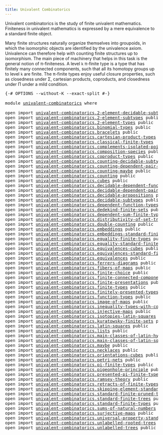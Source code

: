 ```yaml
---
title: Univalent Combinatorics
---
```


Univalent combinatorics is the study of finite univalent mathematics. Finiteness in univalent mathematics is expressed by a mere equivalence to a standard finite object.

Many finite structures naturally organize themselves into groupoids, in which the isomorphic objects are identified by the univalence axiom. Univalence can therefore help with counting finite structures up to isomorphism. The main piece of machinery that helps in this task is the general notion of π-finiteness. A level `k` π-finite type is a type that has finitely many connected components, such that all its homotopy groups up to level `k` are finite. The π-finite types enjoy useful closure properties, such as closedness under Σ, cartesian products, coproducts, and closedness under Π under a mild condition.

<pre class="Agda"><a id="836" class="Symbol">{-#</a> <a id="840" class="Keyword">OPTIONS</a> <a id="848" class="Pragma">--without-K</a> <a id="860" class="Pragma">--exact-split</a> <a id="874" class="Symbol">#-}</a>

<a id="879" class="Keyword">module</a> <a id="886" href="univalent-combinatorics.html" class="Module">univalent-combinatorics</a> <a id="910" class="Keyword">where</a>

<a id="917" class="Keyword">open</a> <a id="922" class="Keyword">import</a> <a id="929" href="univalent-combinatorics.2-element-decidable-subtypes.html" class="Module">univalent-combinatorics.2-element-decidable-subtypes</a> <a id="982" class="Keyword">public</a>
<a id="989" class="Keyword">open</a> <a id="994" class="Keyword">import</a> <a id="1001" href="univalent-combinatorics.2-element-subtypes.html" class="Module">univalent-combinatorics.2-element-subtypes</a> <a id="1044" class="Keyword">public</a>
<a id="1051" class="Keyword">open</a> <a id="1056" class="Keyword">import</a> <a id="1063" href="univalent-combinatorics.2-element-types.html" class="Module">univalent-combinatorics.2-element-types</a> <a id="1103" class="Keyword">public</a>
<a id="1110" class="Keyword">open</a> <a id="1115" class="Keyword">import</a> <a id="1122" href="univalent-combinatorics.binomial-types.html" class="Module">univalent-combinatorics.binomial-types</a> <a id="1161" class="Keyword">public</a>
<a id="1168" class="Keyword">open</a> <a id="1173" class="Keyword">import</a> <a id="1180" href="univalent-combinatorics.bracelets.html" class="Module">univalent-combinatorics.bracelets</a> <a id="1214" class="Keyword">public</a>
<a id="1221" class="Keyword">open</a> <a id="1226" class="Keyword">import</a> <a id="1233" href="univalent-combinatorics.cartesian-product-types.html" class="Module">univalent-combinatorics.cartesian-product-types</a> <a id="1281" class="Keyword">public</a>
<a id="1288" class="Keyword">open</a> <a id="1293" class="Keyword">import</a> <a id="1300" href="univalent-combinatorics.classical-finite-types.html" class="Module">univalent-combinatorics.classical-finite-types</a>
<a id="1347" class="Keyword">open</a> <a id="1352" class="Keyword">import</a> <a id="1359" href="univalent-combinatorics.complements-isolated-points.html" class="Module">univalent-combinatorics.complements-isolated-points</a> <a id="1411" class="Keyword">public</a>
<a id="1418" class="Keyword">open</a> <a id="1423" class="Keyword">import</a> <a id="1430" href="univalent-combinatorics.composition-species.html" class="Module">univalent-combinatorics.composition-species</a> <a id="1474" class="Keyword">public</a>
<a id="1481" class="Keyword">open</a> <a id="1486" class="Keyword">import</a> <a id="1493" href="univalent-combinatorics.coproduct-types.html" class="Module">univalent-combinatorics.coproduct-types</a> <a id="1533" class="Keyword">public</a>
<a id="1540" class="Keyword">open</a> <a id="1545" class="Keyword">import</a> <a id="1552" href="univalent-combinatorics.counting-decidable-subtypes.html" class="Module">univalent-combinatorics.counting-decidable-subtypes</a> <a id="1604" class="Keyword">public</a>
<a id="1611" class="Keyword">open</a> <a id="1616" class="Keyword">import</a> <a id="1623" href="univalent-combinatorics.counting-dependent-pair-types.html" class="Module">univalent-combinatorics.counting-dependent-pair-types</a> <a id="1677" class="Keyword">public</a>
<a id="1684" class="Keyword">open</a> <a id="1689" class="Keyword">import</a> <a id="1696" href="univalent-combinatorics.counting-maybe.html" class="Module">univalent-combinatorics.counting-maybe</a> <a id="1735" class="Keyword">public</a>
<a id="1742" class="Keyword">open</a> <a id="1747" class="Keyword">import</a> <a id="1754" href="univalent-combinatorics.counting.html" class="Module">univalent-combinatorics.counting</a> <a id="1787" class="Keyword">public</a>
<a id="1794" class="Keyword">open</a> <a id="1799" class="Keyword">import</a> <a id="1806" href="univalent-combinatorics.cubes.html" class="Module">univalent-combinatorics.cubes</a> <a id="1836" class="Keyword">public</a>
<a id="1843" class="Keyword">open</a> <a id="1848" class="Keyword">import</a> <a id="1855" href="univalent-combinatorics.decidable-dependent-function-types.html" class="Module">univalent-combinatorics.decidable-dependent-function-types</a> <a id="1914" class="Keyword">public</a>
<a id="1921" class="Keyword">open</a> <a id="1926" class="Keyword">import</a> <a id="1933" href="univalent-combinatorics.decidable-dependent-pair-types.html" class="Module">univalent-combinatorics.decidable-dependent-pair-types</a> <a id="1988" class="Keyword">public</a>
<a id="1995" class="Keyword">open</a> <a id="2000" class="Keyword">import</a> <a id="2007" href="univalent-combinatorics.decidable-propositions.html" class="Module">univalent-combinatorics.decidable-propositions</a> <a id="2054" class="Keyword">public</a>
<a id="2061" class="Keyword">open</a> <a id="2066" class="Keyword">import</a> <a id="2073" href="univalent-combinatorics.decidable-subtypes.html" class="Module">univalent-combinatorics.decidable-subtypes</a> <a id="2116" class="Keyword">public</a>
<a id="2123" class="Keyword">open</a> <a id="2128" class="Keyword">import</a> <a id="2135" href="univalent-combinatorics.dependent-function-types.html" class="Module">univalent-combinatorics.dependent-function-types</a> <a id="2184" class="Keyword">public</a>
<a id="2191" class="Keyword">open</a> <a id="2196" class="Keyword">import</a> <a id="2203" href="univalent-combinatorics.dedekind-finite-sets.html" class="Module">univalent-combinatorics.dedekind-finite-sets</a> <a id="2248" class="Keyword">public</a>
<a id="2255" class="Keyword">open</a> <a id="2260" class="Keyword">import</a> <a id="2267" href="univalent-combinatorics.dependent-sum-finite-types.html" class="Module">univalent-combinatorics.dependent-sum-finite-types</a> <a id="2318" class="Keyword">public</a>
<a id="2325" class="Keyword">open</a> <a id="2330" class="Keyword">import</a> <a id="2337" href="univalent-combinatorics.distributivity-of-set-truncation-over-finite-products.html" class="Module">univalent-combinatorics.distributivity-of-set-truncation-over-finite-products</a> <a id="2415" class="Keyword">public</a>
<a id="2422" class="Keyword">open</a> <a id="2427" class="Keyword">import</a> <a id="2434" href="univalent-combinatorics.double-counting.html" class="Module">univalent-combinatorics.double-counting</a> <a id="2474" class="Keyword">public</a>
<a id="2481" class="Keyword">open</a> <a id="2486" class="Keyword">import</a> <a id="2493" href="univalent-combinatorics.embeddings.html" class="Module">univalent-combinatorics.embeddings</a> <a id="2528" class="Keyword">public</a>
<a id="2535" class="Keyword">open</a> <a id="2540" class="Keyword">import</a> <a id="2547" href="univalent-combinatorics.embeddings-standard-finite-types.html" class="Module">univalent-combinatorics.embeddings-standard-finite-types</a> <a id="2604" class="Keyword">public</a>
<a id="2611" class="Keyword">open</a> <a id="2616" class="Keyword">import</a> <a id="2623" href="univalent-combinatorics.equality-finite-types.html" class="Module">univalent-combinatorics.equality-finite-types</a> <a id="2669" class="Keyword">public</a>
<a id="2676" class="Keyword">open</a> <a id="2681" class="Keyword">import</a> <a id="2688" href="univalent-combinatorics.equality-standard-finite-types.html" class="Module">univalent-combinatorics.equality-standard-finite-types</a> <a id="2743" class="Keyword">public</a>
<a id="2750" class="Keyword">open</a> <a id="2755" class="Keyword">import</a> <a id="2762" href="univalent-combinatorics.equivalences-cubes.html" class="Module">univalent-combinatorics.equivalences-cubes</a> <a id="2805" class="Keyword">public</a>
<a id="2812" class="Keyword">open</a> <a id="2817" class="Keyword">import</a> <a id="2824" href="univalent-combinatorics.equivalences-standard-finite-types.html" class="Module">univalent-combinatorics.equivalences-standard-finite-types</a> <a id="2883" class="Keyword">public</a>
<a id="2890" class="Keyword">open</a> <a id="2895" class="Keyword">import</a> <a id="2902" href="univalent-combinatorics.equivalences.html" class="Module">univalent-combinatorics.equivalences</a> <a id="2939" class="Keyword">public</a>
<a id="2946" class="Keyword">open</a> <a id="2951" class="Keyword">import</a> <a id="2958" href="univalent-combinatorics.ferrers-diagrams.html" class="Module">univalent-combinatorics.ferrers-diagrams</a> <a id="2999" class="Keyword">public</a>
<a id="3006" class="Keyword">open</a> <a id="3011" class="Keyword">import</a> <a id="3018" href="univalent-combinatorics.fibers-of-maps.html" class="Module">univalent-combinatorics.fibers-of-maps</a> <a id="3057" class="Keyword">public</a>
<a id="3064" class="Keyword">open</a> <a id="3069" class="Keyword">import</a> <a id="3076" href="univalent-combinatorics.finite-choice.html" class="Module">univalent-combinatorics.finite-choice</a> <a id="3114" class="Keyword">public</a>
<a id="3121" class="Keyword">open</a> <a id="3126" class="Keyword">import</a> <a id="3133" href="univalent-combinatorics.finite-connected-components.html" class="Module">univalent-combinatorics.finite-connected-components</a> <a id="3185" class="Keyword">public</a>
<a id="3192" class="Keyword">open</a> <a id="3197" class="Keyword">import</a> <a id="3204" href="univalent-combinatorics.finite-presentations.html" class="Module">univalent-combinatorics.finite-presentations</a> <a id="3249" class="Keyword">public</a>
<a id="3256" class="Keyword">open</a> <a id="3261" class="Keyword">import</a> <a id="3268" href="univalent-combinatorics.finite-types.html" class="Module">univalent-combinatorics.finite-types</a> <a id="3305" class="Keyword">public</a>
<a id="3312" class="Keyword">open</a> <a id="3317" class="Keyword">import</a> <a id="3324" href="univalent-combinatorics.finitely-presented-types.html" class="Module">univalent-combinatorics.finitely-presented-types</a> <a id="3373" class="Keyword">public</a>
<a id="3380" class="Keyword">open</a> <a id="3385" class="Keyword">import</a> <a id="3392" href="univalent-combinatorics.function-types.html" class="Module">univalent-combinatorics.function-types</a> <a id="3431" class="Keyword">public</a>
<a id="3438" class="Keyword">open</a> <a id="3443" class="Keyword">import</a> <a id="3450" href="univalent-combinatorics.image-of-maps.html" class="Module">univalent-combinatorics.image-of-maps</a> <a id="3488" class="Keyword">public</a>
<a id="3495" class="Keyword">open</a> <a id="3500" class="Keyword">import</a> <a id="3507" href="univalent-combinatorics.inequality-types-with-counting.html" class="Module">univalent-combinatorics.inequality-types-with-counting</a> <a id="3562" class="Keyword">public</a>
<a id="3569" class="Keyword">open</a> <a id="3574" class="Keyword">import</a> <a id="3581" href="univalent-combinatorics.injective-maps.html" class="Module">univalent-combinatorics.injective-maps</a> <a id="3620" class="Keyword">public</a>
<a id="3627" class="Keyword">open</a> <a id="3632" class="Keyword">import</a> <a id="3639" href="univalent-combinatorics.isotopies-latin-squares.html" class="Module">univalent-combinatorics.isotopies-latin-squares</a> <a id="3687" class="Keyword">public</a>
<a id="3694" class="Keyword">open</a> <a id="3699" class="Keyword">import</a> <a id="3706" href="univalent-combinatorics.kuratowsky-finite-sets.html" class="Module">univalent-combinatorics.kuratowsky-finite-sets</a> <a id="3753" class="Keyword">public</a>
<a id="3760" class="Keyword">open</a> <a id="3765" class="Keyword">import</a> <a id="3772" href="univalent-combinatorics.latin-squares.html" class="Module">univalent-combinatorics.latin-squares</a> <a id="3810" class="Keyword">public</a>
<a id="3817" class="Keyword">open</a> <a id="3822" class="Keyword">import</a> <a id="3829" href="univalent-combinatorics.lists.html" class="Module">univalent-combinatorics.lists</a> <a id="3859" class="Keyword">public</a>
<a id="3866" class="Keyword">open</a> <a id="3871" class="Keyword">import</a> <a id="3878" href="univalent-combinatorics.main-classes-of-latin-hypercubes.html" class="Module">univalent-combinatorics.main-classes-of-latin-hypercubes</a> <a id="3935" class="Keyword">public</a>
<a id="3942" class="Keyword">open</a> <a id="3947" class="Keyword">import</a> <a id="3954" href="univalent-combinatorics.main-classes-of-latin-squares.html" class="Module">univalent-combinatorics.main-classes-of-latin-squares</a> <a id="4008" class="Keyword">public</a>
<a id="4015" class="Keyword">open</a> <a id="4020" class="Keyword">import</a> <a id="4027" href="univalent-combinatorics.maybe.html" class="Module">univalent-combinatorics.maybe</a> <a id="4057" class="Keyword">public</a>
<a id="4064" class="Keyword">open</a> <a id="4069" class="Keyword">import</a> <a id="4076" href="univalent-combinatorics.necklaces.html" class="Module">univalent-combinatorics.necklaces</a> <a id="4110" class="Keyword">public</a>
<a id="4117" class="Keyword">open</a> <a id="4122" class="Keyword">import</a> <a id="4129" href="univalent-combinatorics.orientations-cubes.html" class="Module">univalent-combinatorics.orientations-cubes</a> <a id="4172" class="Keyword">public</a>
<a id="4179" class="Keyword">open</a> <a id="4184" class="Keyword">import</a> <a id="4191" href="univalent-combinatorics.petri-nets.html" class="Module">univalent-combinatorics.petri-nets</a> <a id="4226" class="Keyword">public</a>
<a id="4233" class="Keyword">open</a> <a id="4238" class="Keyword">import</a> <a id="4245" href="univalent-combinatorics.pi-finite-types.html" class="Module">univalent-combinatorics.pi-finite-types</a> <a id="4285" class="Keyword">public</a>
<a id="4292" class="Keyword">open</a> <a id="4297" class="Keyword">import</a> <a id="4304" href="univalent-combinatorics.pigeonhole-principle.html" class="Module">univalent-combinatorics.pigeonhole-principle</a> <a id="4349" class="Keyword">public</a>
<a id="4356" class="Keyword">open</a> <a id="4361" class="Keyword">import</a> <a id="4368" href="univalent-combinatorics.presented-pi-finite-types.html" class="Module">univalent-combinatorics.presented-pi-finite-types</a> <a id="4418" class="Keyword">public</a>
<a id="4425" class="Keyword">open</a> <a id="4430" class="Keyword">import</a> <a id="4437" href="univalent-combinatorics.ramsey-theory.html" class="Module">univalent-combinatorics.ramsey-theory</a> <a id="4475" class="Keyword">public</a>
<a id="4482" class="Keyword">open</a> <a id="4487" class="Keyword">import</a> <a id="4494" href="univalent-combinatorics.retracts-of-finite-types.html" class="Module">univalent-combinatorics.retracts-of-finite-types</a> <a id="4543" class="Keyword">public</a>
<a id="4550" class="Keyword">open</a> <a id="4555" class="Keyword">import</a> <a id="4562" href="univalent-combinatorics.skipping-element-standard-finite-types.html" class="Module">univalent-combinatorics.skipping-element-standard-finite-types</a> <a id="4625" class="Keyword">public</a>
<a id="4632" class="Keyword">open</a> <a id="4637" class="Keyword">import</a> <a id="4644" href="univalent-combinatorics.standard-finite-pruned-trees.html" class="Module">univalent-combinatorics.standard-finite-pruned-trees</a> <a id="4697" class="Keyword">public</a>
<a id="4704" class="Keyword">open</a> <a id="4709" class="Keyword">import</a> <a id="4716" href="univalent-combinatorics.standard-finite-trees.html" class="Module">univalent-combinatorics.standard-finite-trees</a> <a id="4762" class="Keyword">public</a>
<a id="4769" class="Keyword">open</a> <a id="4774" class="Keyword">import</a> <a id="4781" href="univalent-combinatorics.standard-finite-types.html" class="Module">univalent-combinatorics.standard-finite-types</a> <a id="4827" class="Keyword">public</a>
<a id="4834" class="Keyword">open</a> <a id="4839" class="Keyword">import</a> <a id="4846" href="univalent-combinatorics.sums-of-natural-numbers.html" class="Module">univalent-combinatorics.sums-of-natural-numbers</a> <a id="4894" class="Keyword">public</a>
<a id="4901" class="Keyword">open</a> <a id="4906" class="Keyword">import</a> <a id="4913" href="univalent-combinatorics.surjective-maps.html" class="Module">univalent-combinatorics.surjective-maps</a> <a id="4953" class="Keyword">public</a>
<a id="4960" class="Keyword">open</a> <a id="4965" class="Keyword">import</a> <a id="4972" href="univalent-combinatorics.universal-property-standard-finite-types.html" class="Module">univalent-combinatorics.universal-property-standard-finite-types</a> <a id="5037" class="Keyword">public</a>
<a id="5044" class="Keyword">open</a> <a id="5049" class="Keyword">import</a> <a id="5056" href="univalent-combinatorics.unlabelled-rooted-trees.html" class="Module">univalent-combinatorics.unlabelled-rooted-trees</a> <a id="5104" class="Keyword">public</a>
<a id="5111" class="Keyword">open</a> <a id="5116" class="Keyword">import</a> <a id="5123" href="univalent-combinatorics.unlabelled-trees.html" class="Module">univalent-combinatorics.unlabelled-trees</a> <a id="5164" class="Keyword">public</a>
</pre>